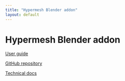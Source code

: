 ```yaml
---
title: "Hypermesh Blender addon"
layout: default
---
```


# Hypermesh Blender addon

[User guide](user-guide)

[GitHub repository](http://github.com/daanmichiels/hypermesh)

[Technical docs](internals)


